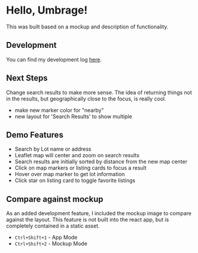 # Hello, Umbrage!

This was built based on a mockup and description of functionality.

## Development

You can find my development log [here](dev_log.md).

## Next Steps

Change search results to make more sense. The idea of returning things not in the results, but geographically close to the focus, is really cool.
  - make new marker color for "nearby"
  - new layout for 'Search Results' to show multiple

## Demo Features

- Search by Lot name or address
- Leaflet map will center and zoom on search results
- Search results are initially sorted by distance from the new map center
- Click on map markers or listing cards to focus a result
- Hover over map marker to get lot information
- Click star on listing card to toggle favorite listings

## Compare against mockup

As an added development feature, I included the mockup image to compare against the layout. This feature is not built into the react app, but is completely contained in a static asset.
 - `Ctrl+Shift+1` - App Mode
 - `Ctrl+Shift+2` - Mockup Mode